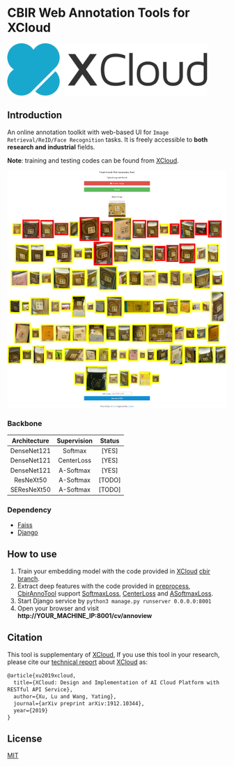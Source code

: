 # CBIR Web Annotation Tools for XCloud

<p align="left"><img src="logo/horizontal.svg" alt="XCloud" height="120px"></p>

## Introduction
An online annotation toolkit with web-based UI for ```Image Retrieval/ReID/Face Recognition``` tasks. It is freely accessible to **both research and industrial** fields.

**Note**: training and testing codes can be found from [XCloud](https://github.com/lucasxlu/XCloud/tree/master/research/cbir). 

![index](./index.png)

### Backbone
| Architecture | Supervision | Status |
| :---: |:---: |:---: |
| DenseNet121 | Softmax | [YES] |
| DenseNet121 | CenterLoss | [YES] |
| DenseNet121 | A-Softmax | [YES] |
| ResNeXt50 | A-Softmax | [TODO] |
| SEResNeXt50 | A-Softmax | [TODO] |


### Dependency
 * [Faiss](https://github.com/facebookresearch/faiss.git)
 * [Django](https://www.djangoproject.com/)


## How to use
1. Train your embedding model with the code provided in [XCloud](https://github.com/lucasxlu/XCloud.git) [cbir branch](https://github.com/lucasxlu/XCloud/tree/master/research/cbir).
2. Extract deep features with the code provided in [preprocess](cv/preprocess), [CbirAnnoTool](https://github.com/lucasxlu/CbirAnnoTool.git) support [SoftmaxLoss](cv/preprocess/ext_feats_softmaxloss.py),
[CenterLoss](cv/preprocess/ext_feats_centerloss.py) and [ASoftmaxLoss](cv/preprocess/ext_feats_asoftmaxloss.py). 
3. Start Django service by ```python3 manage.py runserver 0.0.0.0:8001```
4. Open your browser and visit **http://YOUR_MACHINE_IP:8001/cv/annoview**


## Citation
This tool is supplementary of [XCloud](https://github.com/lucasxlu/XCloud.git), If you use this tool in your research, please cite our [technical report](https://lucasxlu.github.io/blog/about/XCloud.pdf) about [XCloud](https://github.com/lucasxlu/XCloud.git) as:
```
@article{xu2019xcloud,
  title={XCloud: Design and Implementation of AI Cloud Platform with RESTful API Service},
  author={Xu, Lu and Wang, Yating},
  journal={arXiv preprint arXiv:1912.10344},
  year={2019}
}
```


## License
[MIT](./LICENSE)